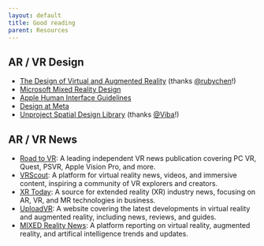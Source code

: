 ```yaml
---
layout: default
title: Good reading
parent: Resources
---
```


## AR / VR Design

- [The Design of Virtual and Augmented Reality](https://aliheston.gitbook.io/the-design-of-virtual-and-augmented-reality/) (thanks [@rubychen](https://github.com/rubychen)!)
- [Microsoft Mixed Reality Design](https://learn.microsoft.com/en-us/windows/mixed-reality/design/design)
- [Apple Human Interface Guidelines](https://developer.apple.com/design/human-interface-guidelines) 
- [Design at Meta](https://design.facebook.com/)
- [Unproject Spatial Design Library](https://www.unproject.ai/blog-pages/spatial-design-library) (thanks [@Viba](https://medium.com/@viba)!)

## AR / VR News
- [Road to VR](https://www.roadtovr.com/): A leading independent VR news publication covering PC VR, Quest, PSVR, Apple Vision Pro, and more.
- [VRScout](https://vrscout.com/): A platform for virtual reality news, videos, and immersive content, inspiring a community of VR explorers and creators.
- [XR Today](https://www.xrtoday.com/): A source for extended reality (XR) industry news, focusing on AR, VR, and MR technologies in business.
- [UploadVR](https://www.uploadvr.com/): A website covering the latest developments in virtual reality and augmented reality, including news, reviews, and guides.
- [MIXED Reality News](https://mixed-news.com/en/): A platform reporting on virtual reality, augmented reality, and artifical intelligence trends and updates.